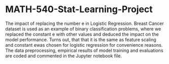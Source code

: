 # MATH-540-Stat-Learning-Project
The impact of replacing the number e in Logistic Regression.
 Breast Cancer dataset is used as an example of binary classification problems, where we replaced the constant e with other values and deduced the impact on the model performance.
Turns out, that that it is the same as feature scaling and constant ewas chosen for logistic regression for convenience reasons.
The data preprocessing, empirical results of model training and evaluations are coded and commented in the Jupyter notebook file.

